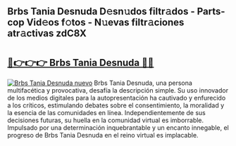 ## Brbs Tania Desnuda D𝚎sn𝚞dos filtr𝚊dos - Parts-cop Vid𝚎os f𝚘tos - N𝚞evas filtr𝚊ciones atr𝚊ctivas zdC8X

# <h2><a href="http://mb1tnsq.tromn.icu/?c=Brbs+Tania+Desnuda">🔗👉👉👉 Brbs Tania Desnuda 🔗🔗</a></h2>

[![Brbs Tania Desnuda nuevo](https://i.imgur.com/pEAQMta.gif)](http://mb1tnsq.tromn.icu/?c=Brbs+Tania+Desnuda)
Brbs Tania Desnuda, una persona multifacética y provocativa, desafía la descripción simple. Su uso innovador de los medios digitales para la autopresentación ha cautivado y enfurecido a los críticos, estimulando debates sobre el consentimiento, la moralidad y la esencia de las comunidades en línea. Independientemente de sus decisiones futuras, su huella en la comunidad virtual es imborrable. Impulsado por una determinación inquebrantable y un encanto innegable, el progreso de Brbs Tania Desnuda en el reino virtual es implacable.
